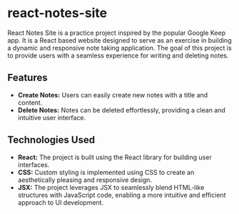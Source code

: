 # react-notes-site
React Notes Site is a practice project inspired by the popular Google Keep app. It is a React based website designed to serve as an exercise in building a dynamic and responsive note taking application. The goal of this project is to provide users with a seamless experience for writing and deleting notes.

## Features
- **Create Notes:** Users can easily create new notes with a title and content.
- **Delete Notes:** Notes can be deleted effortlessly, providing a clean and intuitive user interface.

## Technologies Used
- **React:** The project is built using the React library for building user interfaces.
- **CSS:** Custom styling is implemented using CSS to create an aesthetically pleasing and responsive design.
- **JSX:** The project leverages JSX to seamlessly blend HTML-like structures with JavaScript code, enabling a more intuitive and efficient approach to UI development.
